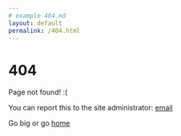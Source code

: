 ```yaml
---
# example 404.md
layout: default
permalink: /404.html
---
```


# 404

Page not found! :(

You can report this to the site administrator: [email](vlcekfilip@pheela.tech)

Go big or go [home](/)
